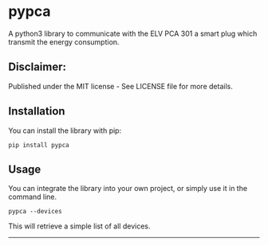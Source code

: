 # pypca

A python3 library to communicate with the ELV PCA 301 a smart plug which transmit the energy consumption.

## Disclaimer:

Published under the MIT license - See LICENSE file for more details.

## Installation

You can install the library with pip:
```
pip install pypca
```

## Usage

You can integrate the library into your own project, or simply use it in the command line.
```
pypca --devices
```
This will retrieve a simple list of all devices.

---